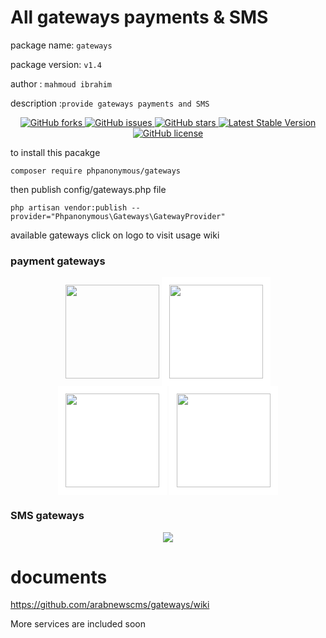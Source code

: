  # All gateways payments & SMS
 package name: `gateways`
 
 
 package version: `v1.4`
 
 
 author : `mahmoud ibrahim`
 
 
 description :`provide gateways payments and SMS`
 
 <p align="center">

 

<a href="https://github.com/arabnewscms/gateways">
    <img src="https://img.shields.io/github/forks/arabnewscms/gateways" alt="GitHub forks">
</a>

<a href="https://github.com/arabnewscms/gateways">
    <img src="https://img.shields.io/github/issues/arabnewscms/gateways" alt="GitHub issues">
</a>

<a href="https://github.com/arabnewscms/gateways">
    <img src="https://img.shields.io/github/stars/arabnewscms/gateways" alt="GitHub stars">
</a>

<a href="https://packagist.org/packages/phpanonymous/gateways">
    <img src="https://img.shields.io/packagist/v/phpanonymous/gateways" alt="Latest Stable Version" style="max-width:100%;">
</a>

<a href="https://github.com/arabnewscms/gateways">
    <img src="https://img.shields.io/github/license/arabnewscms/gateways" alt="GitHub license">
</a>

</p>
 
to install this pacakge 

```
composer require phpanonymous/gateways
```

then publish config/gateways.php file 

```
php artisan vendor:publish --provider="Phpanonymous\Gateways\GatewayProvider"
```

available gateways click on logo to visit usage wiki 

### payment gateways
<p align="center">
    <a href="https://github.com/arabnewscms/gateways/wiki/Fawry-Gateway"><img src="https://fawry.com/wp-content/uploads/2019/02/fawry-245x180.png" width="250" height="250" style="width:150px;height:150px;"></a>  
    <a href="https://github.com/arabnewscms/gateways/wiki/Moyasar-Gateway"><img src="https://res.cloudinary.com/crunchbase-production/image/upload/c_lpad,h_256,w_256,f_auto,q_auto:eco,dpr_1/vnezsrsdjusfhv1ohutv" width="250" height="150" style="width:150px;height:150px;background-color: #fff;
    padding: 12px;" bgcolor="#fff"></a>
    <a href="https://github.com/arabnewscms/gateways/wiki/My-Fatoorah"><img src="https://xm.eber.co/img/v2/experiences/myfatoorah.png" width="250" height="150" style="width:150px;height:150px;background-color: #fff;
    padding: 12px;" bgcolor="#fff"></a>
    <a href="https://github.com/arabnewscms/gateways/wiki/Fawaterk"><img src="https://fawaterk.com/wp-content/uploads/2021/02/Fawaterk-Logo-1_en.png" width="250" height="150" style="width:150px;height:150px;background-color: #fff;
    padding: 12px;" bgcolor="#fff"></a>
</p>

### SMS gateways

<p align="center">
    <a href="https://github.com/arabnewscms/gateways/wiki/SMS-Misr"><img src="https://smsmisr.com/assets/img/logo.png"  ></a>  
</p>

# documents

https://github.com/arabnewscms/gateways/wiki

More services are included soon

